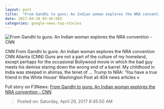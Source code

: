 ```yaml
---
layout: post
title:  "From Gandhi to guns: An Indian woman explores the NRA convention - CNN"
date: 2017-04-29 03:45:50Z
categories: google-news-top-stories
---
```


![From Gandhi to guns: An Indian woman explores the NRA convention - CNN](http://i2.cdn.cnn.com/cnnnext/dam/assets/170428181354-01-moni-nra-super-tease.jpg)

CNN From Gandhi to guns: An Indian woman explores the NRA convention CNN Atlanta (CNN) Guns are not a part of the culture of my homeland, except perhaps for the occasional Bollywood movie in which the bad guy meets his demise staring down the wrong end of a barrel. My childhood in India was steeped in ahimsa, the tenet of ... Trump to NRA: 'You have a true friend in the White House' Washington Post all 404 news articles »


Full story on F3News: [From Gandhi to guns: An Indian woman explores the NRA convention - CNN](http://www.f3nws.com/n/srp4aC)

> Posted on: Saturday, April 29, 2017 8:45:50 AM
